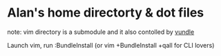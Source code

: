 Alan's home directorty & dot files
====

note: vim directory is a submodule and it also contolled by
[vundle](https://github.com/gmarik/vundle/)

Launch vim, run :BundleInstall (or vim +BundleInstall +qall for CLI lovers)


